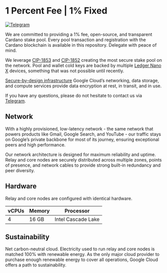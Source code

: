 # 1 Percent Fee | 1% Fixed

[![Telegram](https://img.shields.io/badge/telegram-social-green?style=social)](https://t.me/pool1pc)

We are committed to providing a 1% fee, open-source, and transparent Cardano
stake pool. Every pool transaction and registration with the Cardano blockchain
is available in this repository. Delegate with peace of mind.

We leverage [CIP-1853](https://cips.cardano.org/cips/cip1853/) and
[CIP-1852](https://cips.cardano.org/cips/cip1852/) creating the most secure
stake pool on the network. Pool and wallet cold keys are backed by multiple
[Ledger Nano X](https://shop.ledger.com/pages/ledger-nano-x) devices, something
that was not possible until recently.

[Secure-by-design infrastructure](https://cloud.google.com/security/infrastructure)
Google Cloud’s networking, data storage, and compute services provide data
encryption at rest, in transit, and in use.

If you have any questions, please do not hesitate to contact us via
[Telegram](https://t.me/pool1pc).

## Network

With a highly provisioned, low-latency network - the same network that powers
products like Gmail, Google Search, and YouTube - our traffic stays on Google’s
private backbone for most of its journey, ensuring exceptional peers and high
performance.

Our network architecture is designed for maximum reliability and uptime. Relay
and core nodes are securely distributed across multiple zones, points of
presence, and network cables to provide strong built-in redundancy and peer
diversity.

## Hardware

Relay and core nodes are configured with identical hardware.

| vCPUs | Memory | Processor          |
| ----- | ------ | ------------------ |
| 4     | 16 GB  | Intel Cascade Lake |

## Sustainability

Net carbon-neutral cloud. Electricity used to run relay and core nodes is
matched 100% with renewable energy. As the only major cloud provider to purchase
enough renewable energy to cover all operations, Google Cloud offers a path to
sustainability.
